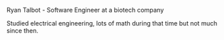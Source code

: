 Ryan Talbot - Software Engineer at a biotech company

Studied electrical engineering, lots of math during that time but not much since then. 